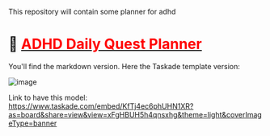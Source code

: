 This repository will contain some planner for adhd

# 🧠 <u><span style="color:red">ADHD Daily Quest Planner</span></u>

You'll find the markdown version. Here the Taskade template version: 

![image](https://github.com/Idenroad/ADHD-helper/assets/150827422/887e032e-34a7-42e5-bae5-80a9d0a9f3bb)

Link to have this model:
https://www.taskade.com/embed/KfTj4ec6phUHN1XR?as=board&share=view&view=xFgHBUH5h4qnsxhg&theme=light&coverImageType=banner


